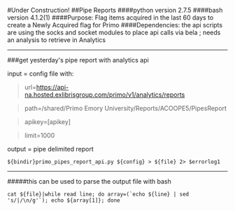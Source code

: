 #Under Construction!
##Pipe Reports
####python version 2.7.5
####bash version 4.1.2(1)
####Purpose: Flag items acquired in the last 60 days to create a Newly Acquired flag for Primo
####Dependencies: the api scripts are using the socks and socket modules to place api calls via bela ; needs an analysis to retrieve in Analytics

---------------------------------------------------------

###get yesterday's pipe report with analytics api

input = config file with:

>url=https://api-na.hosted.exlibrisgroup.com/primo/v1/analytics/reports

>path=/shared/Primo Emory University/Reports/ACOOPE5/PipesReport

>apikey=[apikey]

>limit=1000

output = pipe delimited report

```
${bindir}primo_pipes_report_api.py ${config} > ${file} 2> $errorlog1
```
---------------------------------------------------------------

#####this can be used to parse the output file with bash

```
cat ${file}|while read line; do array=(`echo ${line} | sed 's/|/\n/g'`); echo ${array[1]}; done
```
